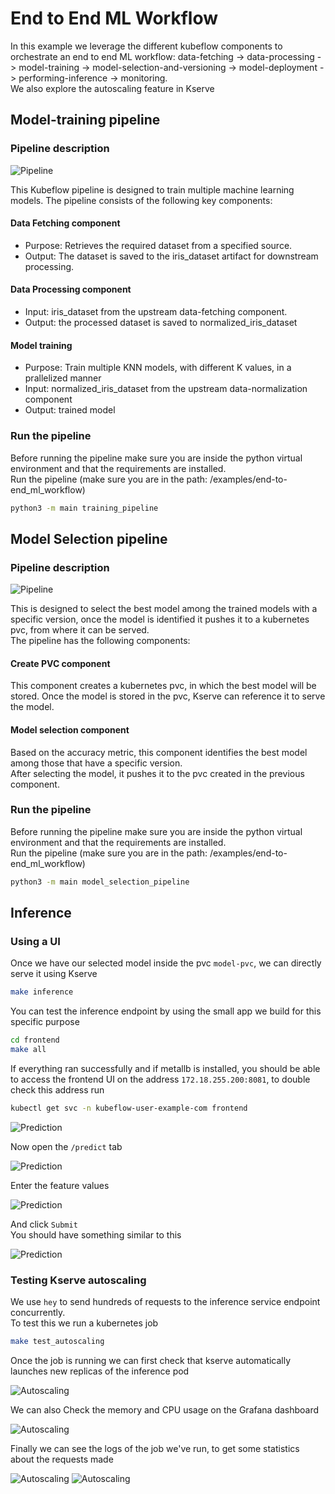 # End to End ML Workflow
In this example we leverage the different kubeflow components to orchestrate an end to end ML workflow: data-fetching -> data-processing -> model-training -> model-selection-and-versioning -> model-deployment -> performing-inference -> monitoring.  
We also explore the autoscaling feature in Kserve
## Model-training pipeline
### Pipeline description
![Pipeline](../../assets/iris%20pipeline.png)  

This Kubeflow pipeline is designed to train multiple machine learning models. The pipeline consists of the following key components:
#### Data Fetching component
- Purpose: Retrieves the required dataset from a specified source.
- Output: The dataset is saved to the iris_dataset artifact for downstream processing.
#### Data Processing component
- Input: iris_dataset from the upstream data-fetching component.
- Output: the processed dataset is saved to normalized_iris_dataset 
#### Model training
- Purpose: Train multiple KNN models, with different K values, in a prallelized manner
- Input: normalized_iris_dataset from the upstream data-normalization component
- Output: trained model
### Run the pipeline
Before running the pipeline make sure you are inside the python virtual environment and that the requirements are installed.  
Run the pipeline (make sure you are in the path: /examples/end-to-end_ml_workflow)
```bash
python3 -m main training_pipeline
```
## Model Selection pipeline
### Pipeline description
![Pipeline](../../assets/best%20model%20pipeline.png)  

This is designed to select the best model among the trained models with a specific version, once the model is identified it pushes it to a kubernetes pvc, from where it can be served.  
The pipeline has the following components:
#### Create PVC component
This component creates a kubernetes pvc, in which the best model will be stored. Once the model is stored in the pvc, Kserve can reference it to serve the model.
#### Model selection component
Based on the accuracy metric, this component identifies the best model among those that have a specific version.  
After selecting the model, it pushes it to the pvc created in the previous component.
### Run the pipeline
Before running the pipeline make sure you are inside the python virtual environment and that the requirements are installed.  
Run the pipeline (make sure you are in the path: /examples/end-to-end_ml_workflow)
```bash
python3 -m main model_selection_pipeline
```

## Inference
### Using a UI
Once we have our selected model inside the pvc `model-pvc`, we can directly serve it using Kserve
```bash
make inference
```
You can test the inference endpoint by using the small app we build for this specific purpose
```bash
cd frontend
make all
```
If everything ran successfully and if metallb is installed, you should be able to access the frontend UI on the address `172.18.255.200:8081`, to double check this address run
```bash
kubectl get svc -n kubeflow-user-example-com frontend
```

![Prediction](../../assets/ui%201.png)

Now open the `/predict` tab  

![Prediction](../../assets/ui%202.png)

Enter the feature values  

![Prediction](../../assets/ui%203.png)

And click `Submit`  
You should have something similar to this

![Prediction](../../assets/ui%204.png)
### Testing Kserve autoscaling
We use `hey` to send hundreds of requests to the inference service endpoint concurrently.  
To test this we run a kubernetes job
```bash
make test_autoscaling
```
Once the job is running we can first check that kserve automatically launches new replicas of the inference pod

![Autoscaling](../../assets/autoscaling.png)  

We can also Check the memory and CPU usage on the Grafana dashboard  

![Autoscaling](../../assets/autoscaling%20grafana.png)  

Finally we can see the logs of the job we've run, to get some statistics about the requests made  

![Autoscaling](../../assets/autoscaling%20logs%201.png)
![Autoscaling](../../assets/autoscaling%20logs%202.png)
